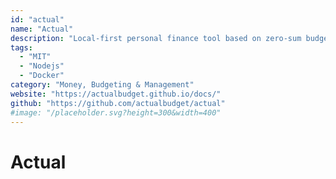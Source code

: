 ```yaml
---
id: "actual"
name: "Actual"
description: "Local-first personal finance tool based on zero-sum budgeting, supporting synchronization across devices, custom rules, manual transaction importing (from QIF, OFX, and QFX files), and optional automatic synchronization with many banks."
tags:
  - "MIT"
  - "Nodejs"
  - "Docker"
category: "Money, Budgeting & Management"
website: "https://actualbudget.github.io/docs/"
github: "https://github.com/actualbudget/actual"
#image: "/placeholder.svg?height=300&width=400"
---
```


# Actual
